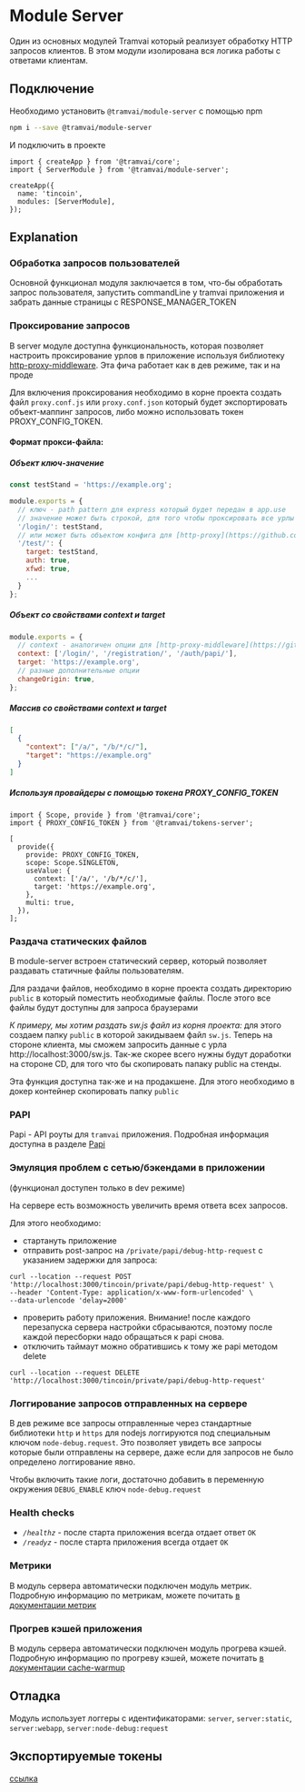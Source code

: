 # Module Server

Один из основных модулей Tramvai который реализует обработку HTTP запросов клиентов. В этом модули изолирована вся логика работы с ответами клиентам.

## Подключение

Необходимо установить `@tramvai/module-server` с помощью npm

```bash
npm i --save @tramvai/module-server
```

И подключить в проекте

```tsx
import { createApp } from '@tramvai/core';
import { ServerModule } from '@tramvai/module-server';

createApp({
  name: 'tincoin',
  modules: [ServerModule],
});
```

## Explanation

### Обработка запросов пользователей

Основной функционал модуля заключается в том, что-бы обработать запрос пользователя, запустить commandLine у tramvai приложения и забрать данные страницы с RESPONSE_MANAGER_TOKEN

### Проксирование запросов

В server модуле доступна функциональность, которая позволяет настроить проксирование урлов в приложение используя библиотеку [http-proxy-middleware](https://github.com/chimurai/http-proxy-middleware). Эта фича работает как в дев режиме, так и на проде

Для включения проксирования необходимо в корне проекта создать файл `proxy.conf.js` или `proxy.conf.json` который будет экспортировать объект-маппинг запросов, либо можно использовать токен PROXY_CONFIG_TOKEN.

#### Формат прокси-файла:

##### Объект ключ-значение

```javascript
const testStand = 'https://example.org';

module.exports = {
  // ключ - path pattern для express который будет передан в app.use
  // значение может быть строкой, для того чтобы проксировать все урлы начинающиеся с /login/
  '/login/': testStand,
  // или может быть объектом конфига для [http-proxy](https://github.com/chimurai/http-proxy-middleware#http-proxy-options)
  '/test/': {
    target: testStand,
    auth: true,
    xfwd: true,
    ...
  }
};
```

##### Объект со свойствами context и target

```javascript
module.exports = {
  // context - аналогичен опции для [http-proxy-middleware](https://github.com/chimurai/http-proxy-middleware#context-matching)
  context: ['/login/', '/registration/', '/auth/papi/'],
  target: 'https://example.org',
  // разные дополнительные опции
  changeOrigin: true,
};
```

##### Массив со свойствами context и target

```json
[
  {
    "context": ["/a/", "/b/*/c/"],
    "target": "https://example.org"
  }
]
```

##### Используя провайдеры с помощью токена PROXY_CONFIG_TOKEN

```tsx
import { Scope, provide } from '@tramvai/core';
import { PROXY_CONFIG_TOKEN } from '@tramvai/tokens-server';

[
  provide({
    provide: PROXY_CONFIG_TOKEN,
    scope: Scope.SINGLETON,
    useValue: {
      context: ['/a/', '/b/*/c/'],
      target: 'https://example.org',
    },
    multi: true,
  }),
];
```

### Раздача статических файлов

В module-server встроен статический сервер, который позволяет раздавать статичные файлы пользователям.

Для раздачи файлов, необходимо в корне проекта создать директорию `public` в который поместить необходимые файлы. После этого все файлы будут доступны для запроса браузерами

_К примеру, мы хотим раздать sw.js файл из корня проекта:_ для этого создаем папку `public` в которой закидываем файл `sw.js`. Теперь на стороне клиента, мы сможем запросить данные с урла http://localhost:3000/sw.js. Так-же скорее всего нужны будут доработки на стороне CD, для того что бы скопировать папаку public на стенды.

Эта функция доступна так-же и на продакшене. Для этого необходимо в докер контейнер скопировать папку `public`

### PAPI

Papi - API роуты для `tramvai` приложения.
Подробная информация доступна в разделе [Papi](features/papi/introduction.md)

### Эмуляция проблем с сетью/бэкендами в приложении

(функционал доступен только в dev режиме)

На сервере есть возможность увеличить время ответа всех запросов.

Для этого необходимо:

- стартануть приложение
- отправить post-запрос на `/private/papi/debug-http-request` с указанием задержки для запроса:

```shell script
curl --location --request POST 'http://localhost:3000/tincoin/private/papi/debug-http-request' \
--header 'Content-Type: application/x-www-form-urlencoded' \
--data-urlencode 'delay=2000'
```

- проверить работу приложения. Внимание! после каждого перезапуска сервера настройки сбрасываются, поэтому после каждой пересборки надо обращаться к papi снова.
- отключить таймаут можно обратившись к тому же papi методом delete

```shell script
curl --location --request DELETE 'http://localhost:3000/tincoin/private/papi/debug-http-request'
```

### Логгирование запросов отправленных на сервере

В дев режиме все запросы отправленные через стандартные библиотеки `http` и `https` для nodejs логгируются под специальным ключом `node-debug.request`. Это позволяет увидеть все запросы которые были отправлены на сервере, даже если для запросов не было определено логгирование явно.

Чтобы включить такие логи, достаточно добавить в переменную окружения `DEBUG_ENABLE` ключ `node-debug.request`

### Health checks

- _`/healthz`_ - после старта приложения всегда отдает ответ `OK`
- _`/readyz`_ - после старта приложения всегда отдает `OK`

### Метрики

В модуль сервера автоматически подключен модуль метрик. Подробную информацию по метрикам, можете почитать [в документации метрик](references/modules/metrics.md)

### Прогрев кэшей приложения

В модуль сервера автоматически подключен модуль прогрева кэшей. Подробную информацию по прогреву кэшей, можете почитать [в документации cache-warmup](references/modules/cache-warmup.md)

## Отладка

Модуль использует логгеры с идентификаторами: `server`, `server:static`, `server:webapp`, `server:node-debug:request`

## Экспортируемые токены

[ссылка](references/tokens/server-tokens.md)
